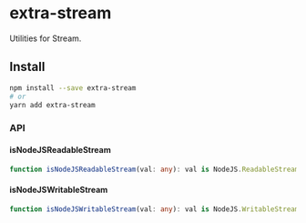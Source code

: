 # extra-stream

Utilities for Stream.

## Install

```sh
npm install --save extra-stream
# or
yarn add extra-stream
```

### API

#### isNodeJSReadableStream

```ts
function isNodeJSReadableStream(val: any): val is NodeJS.ReadableStream
```

#### isNodeJSWritableStream

```ts
function isNodeJSWritableStream(val: any): val is NodeJS.WritableStream
```
